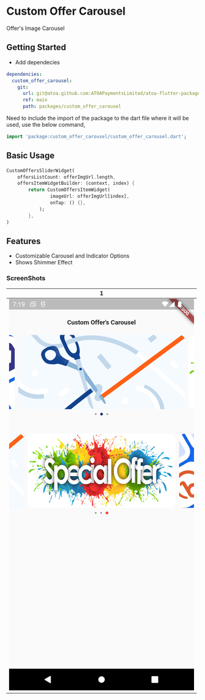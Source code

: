 # Custom Offer Carousel

Offer's Image Carousel

## Getting Started

- Add dependecies

```yaml
dependencies:
  custom_offer_carousel:
    git:
      url: git@atoa.github.com:ATOAPaymentsLimited/atoa-flutter-packages.git
      ref: main
      path: packages/custom_offer_carousel
```

Need to include the import of the package to the dart file where it will be used, use the below command,

```dart
import 'package:custom_offer_carousel/custom_offer_carousel.dart';
```

## Basic Usage

```dart
CustomOffersSliderWidget(
    offersListCount: offerImgUrl.length,
    offersItemWidgetBuilder: (context, index) {
        return CustomOffersItemWidget(
                imageUrl: offerImgUrl[index],
                onTap: () {},
            );
        },
)
```

## Features

- Customizable Carousel and Indicator Options
- Shows Shimmer Effect

### ScreenShots

|                                  1                                  |
| :-----------------------------------------------------------------: |
| ![CustomOffersCarousel](example/showcase/custom_offer_carousel.png) |
